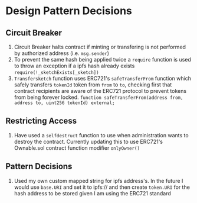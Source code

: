 # Design Pattern Decisions

## Circuit Breaker

1. Circuit Breaker halts contract if minting or transfering is not performed by authorized address (i.e. `msg.sender`)
2. To prevent the same hash being applied twice a `require` function is used to throw an exception if a ipfs hash already exists
	`require(!_sketchExists[_sketch])`
3. `Transfersketch` function uses ERC721's `safeTransferFrom` function which safely transfers `tokenId` token from `from` to `to`, checking first that contract recipients are aware of the ERC721 protocol to prevent tokens from being forever locked.
`function safeTransferFrom(address from, address to, uint256 tokenId) external;`

## Restricting Access

1. Have used a `selfdestruct` function to use when administration wants to destroy the contract. Currently updating this to use ERC721's Ownable.sol contract function modifier `onlyOwner()`

## Pattern Decisions

1. Used my own custom mapped string for ipfs address's. In the future I would use `base.URI` and set it to ipfs:// and then create `token.URI` for the hash address to be stored given I am using the ERC721 standard

